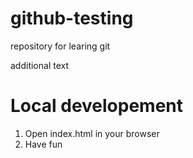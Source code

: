 # github-testing

repository for learing git 

additional text

# Local developement

1. Open index.html in your browser
2. Have fun